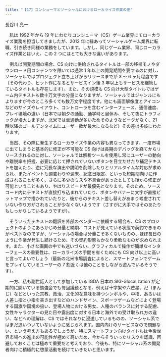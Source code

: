 ```yaml
---
title: "【17】コンシューマとソーシャルにおけるローカライズ作業の差"
---
```



長谷川 亮一


　私は 1992 年から 19 年にわたりコンシューマ（CS）ゲーム業界にてローカライズ業務を担当してきましたが、2012 年に縁あってソーシャルゲーム業界に転職、引き続き同様の業務をしています。しかし、同じゲーム業界、同じローカライズ作業とはいえ、この 2 つにはとても大きな違いがあります。

　例えば開発期間の場合、CS 向けに供給されるタイトルは一部の移植モノやダウンロード用コンテンツを除いては通常 1 年以上の開発期間を要するのに対し、ソーシャルではプロジェクト立ち上げからリリースまでが 3 ～ 6 ヶ月程度です（その代わり、ヒット作になるとサービスイン後 3 年以上もサービスを継続しているタイトルも存在します）。また、その規模も CS 向け大型タイトルではゲーム内テキストも数十万文字の分量になりますが、ソーシャルではジャンルにもよりますが今のところ多くても数万文字程度です。他にも画面解像度とアイコンなどのサイズやレイアウト、コントローラを含むインターフェース、通信速度、プレイ環境の違い（日本では朝夕の通勤、通学時と昼休み、そして夜にトラフィックが増大しますが、北米では車通勤が多いためそのようなピークがなく、21 時以降のゴールデンタイムにユーザー数が最大になるなど）その差は多岐にわたります。

　当然、その際に発生するローカライズ作業の内容も異なってきます。一度市場に出てしまうと基本的に修正が不可能な CS 向けは長期のデバッグを経てからリリースされるのに対し、ソーシャルでは解析ツールを使用し常にユーザーの動向や離脱率を把握、必要に応じて押されていないボタンを目立たせたり補足テキストを加えたり、逆に冗長な演出や説明を削除したりとリアルタイムな対応が求められ、またイベントも週変わりや週末、記念日限定、といった短期間向けに作成されることが多く、さらに多少のミスや不具合があったとしても後から修正が可能ということもあり、やはりスピードが最優先となります。そのため、ソースコード内にテキストが直接打ち込まれていたり、ボタンやバナーに文字が直接ビットマップで描かれていたりと、後からのテキスト差し替えがあまり考慮されていない作り方がされることが少なくないようです（さすがに大手ではそのあたりもしっかりしているようですが）。

　そういったテキストの翻訳を外部のベンダーに依頼する場合も、CS のプロジェクトのようにあらかじめ分量と納期、コストが見えている状態で契約できるのがベストなのですが、ソーシャルの場合は分量こそ多くないものの、ほぼ毎日のように作業が発生し続けるため、その契約形態もかなり柔軟なものが求められます。また、小さな画面の中でも迷いづらい、グラフィカルで操作が簡単なインターフェースの重要性は、ローカライズの手間を省くためにも CS 向け以上に高いと言ってよいでしょう（最新の北米市場調査によると、スマートフォンでゲームをプレイしているユーザーの 7 割近くは他のことをしながら遊んでいるそうです）。

　一方、私も副世話人として参加している IGDA 日本の SIG-Glocalization が定期的に開いている勉強会でも毎回議題となる、例えば十字架や六芒星、卍（まんじ）などといった宗教、政治、文化的な意味を持つシンボルや、中指、あるいは人差し指と小指を突き出すなどのハンドサイン、スポーツゲームなどによく登場する国旗や国境の扱い、登場人物における男女、人種のバランスに対する配慮、女性キャラクターの見た目や露出度に対する日本と海外での受け取られ方の違い、などへの理解は、CS ではそれなりに浸透しているものの、ソーシャル系ではまだ追いついていないように感じられます。国内向けのサービスなので問題ない、という考え方もあるでしょうが、特にスマートフォン向けタイトルは今後世界市場への進出の可能性が極めて高いため、今からそういったリスクを認識、回避しておくことは極めて重要だと考えており、今後も、特にソーシャル系の開発者向けに積極的に啓蒙活動を続けていきたいと思います。

